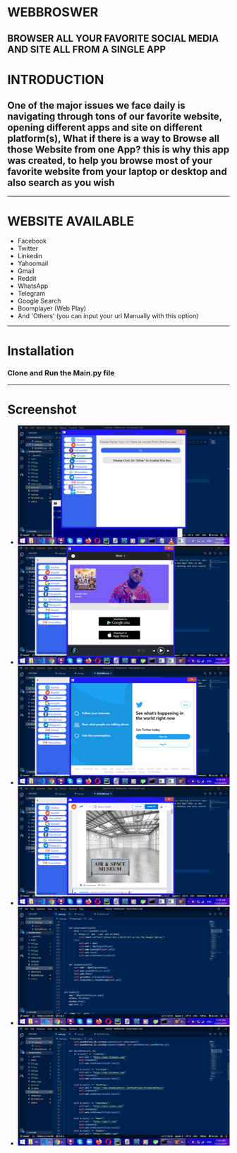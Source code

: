 # WEBBROSWER

## BROWSER ALL YOUR FAVORITE SOCIAL MEDIA AND SITE ALL FROM A SINGLE APP

# INTRODUCTION

## One of the major issues we face daily is navigating through tons of our favorite website, opening different apps and site on different platform(s), What if there is a way to Browse all those Website from one App? this is why this app was created, to help you browse most of your favorite website from your laptop or desktop and also search as you wish
---

# WEBSITE AVAILABLE 
- Facebook
- Twitter
- Linkedin
- Yahoomail
- Gmail
- Reddit 
- WhatsApp
- Telegram
- Google Search
- Boomplayer (Web Play)
- And 'Others' (you can input your url Manually with this option)

---

# Installation

### Clone and Run the Main.py file 

---

# Screenshot

- ![](001.jpg)
- ![](01.jpg)
- ![](002.jpg)
- ![](003.jpg)
- ![](004.jpg)
- ![](005.jpg)